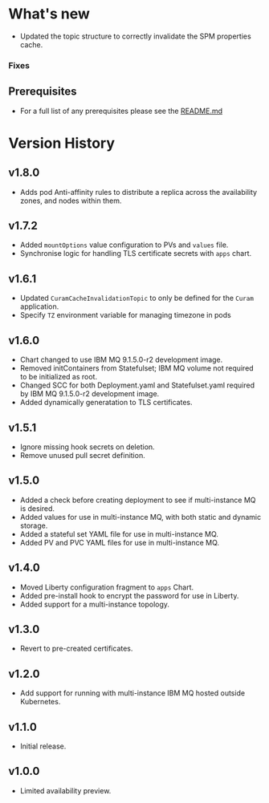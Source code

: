# What's new

* Updated the topic structure to correctly invalidate the SPM properties cache.

### Fixes

## Prerequisites

* For a full list of any prerequisites please see the [README.md](README.md)

# Version History

## v1.8.0

* Adds pod Anti-affinity rules to distribute a replica across the availability zones, and nodes within them.

## v1.7.2

* Added `mountOptions` value configuration to PVs and `values` file.
* Synchronise logic for handling TLS certificate secrets with `apps` chart.

## v1.6.1

* Updated `CuramCacheInvalidationTopic` to only be defined for the `Curam` application.
* Specify `TZ` environment variable for managing timezone in pods

## v1.6.0

* Chart changed to use IBM MQ 9.1.5.0-r2 development image.
* Removed initContainers from Statefulset; IBM MQ volume not required to be initialized as root.
* Changed SCC for both Deployment.yaml and Statefulset.yaml required by IBM MQ 9.1.5.0-r2 development image.
* Added dynamically generatation to TLS certificates.

## v1.5.1

* Ignore missing hook secrets on deletion.
* Remove unused pull secret definition.

## v1.5.0
* Added a check before creating deployment to see if multi-instance MQ is desired.
* Added values for use in multi-instance MQ, with both static and dynamic storage.
* Added a stateful set YAML file for use in multi-instance MQ.
* Added PV and PVC YAML files for use in multi-instance MQ.

## v1.4.0

* Moved Liberty configuration fragment to `apps` Chart.
* Added pre-install hook to encrypt the password for use in Liberty.
* Added support for a multi-instance topology.

## v1.3.0

* Revert to pre-created certificates.

## v1.2.0

* Add support for running with multi-instance IBM MQ hosted outside Kubernetes.

## v1.1.0

* Initial release.

## v1.0.0

* Limited availability preview.
